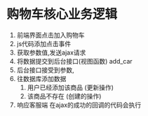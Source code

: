 # 购物车核心业务逻辑
1. 前端界面点击加入购物车
2. js代码添加点击事件
3. 获取参数值,发送ajax请求
4. 将数据提交到后台接口(视图函数)  add_car
5. 后台接口接受到参数,
6. 往数据库添加数据 
   1. 用户已经添加该商品    (更新操作)
   2. 该商品不存在 (创建的操作)
7. 响应客服端  在ajax的成功的回调的代码会执行














